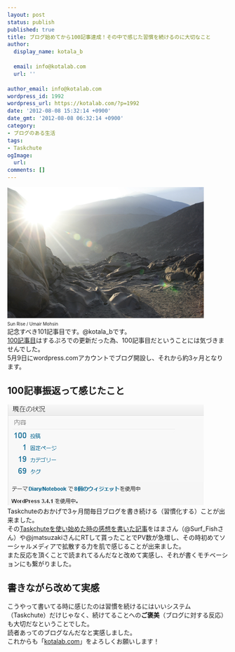 ```yaml
---
layout: post
status: publish
published: true
title: ブログ始めてから100記事達成！その中で感じた習慣を続けるのに大切なこと
author:
  display_name: kotala_b

  email: info@kotalab.com
  url: ''

author_email: info@kotalab.com
wordpress_id: 1992
wordpress_url: https://kotalab.com/?p=1992
date: '2012-08-08 15:32:14 +0900'
date_gmt: '2012-08-08 06:32:14 +0900'
category:
- ブログのある生活
tags:
- Taskchute
ogImage:
  url:
comments: []
---
```

<p><a href="/wp-content/uploads/hushime100_120808.jpg" target="_blank"><img src="/wp-content/uploads/hushime100_120808.jpg" alt="" title="hushime100_120808" width="448" height="299" class="alignnone size-full wp-image-2002" /></a><br />
<span style="font-size:10px;">Sun Rise</a> / Umair Mohsin</span><br />
記念すべき101記事目です。@kotala_bです。<br />
<a href="/shibuya-kailuaweekend" title="渋谷ヒカリエのハワイアンレストラン「KailuaWeekend」でテリヤキロコモコを食べた！" target="_blank">100記事目</a>はするぷろでの更新だった為、100記事目だということには気づきませんでした。<br />
5月9日にwordpress.comアカウントでブログ開設し、それから約3ヶ月となります。<br />
</p>
<!--more-->
<h2>100記事振返って感じたこと</h2>
<p><a href="/wp-content/uploads/hushime100_120808_01.jpg" target="_blank"><img src="/wp-content/uploads/hushime100_120808_01.jpg" alt="" title="hushime100_120808_01" width="448" height="230" class="alignnone size-full wp-image-2001" /></a><br />
Taskchuteのおかげで3ヶ月間毎日ブログを書き続ける（習慣化する）ことが出来ました。<br />
その<a href="/taskchute-1month" title="Taskchuteを始めてから1ヶ月たった感想" target="_blank">Taskchuteを使い始めた時の感想を書いた記事</a>をはまさん（@Surf_Fishさん）や@jmatsuzakiさんにRTして貰ったことでPV数が急増し、その時初めてソーシャルメディアで拡散する力を肌で感じることが出来ました。<br />
また反応を頂くことで読まれてるんだなと改めて実感し、それが書くモチベーションにも繋がりました。</p>
<h2>書きながら改めて実感</h2>
<p>こうやって書いてる時に感じたのは習慣を続けるにはいいシステム（Taskchute）だけじゃなく、続けてることへの<strong>ご褒美</strong>（ブログに対する反応）も大切だなということでした。<br />
読者あってのブログなんだなと実感しました。<br />
これからも「<a href="https://kotalab.com" title="ホーム" target="_blank">kotalab.com</a>」をよろしくお願いします！</p>
